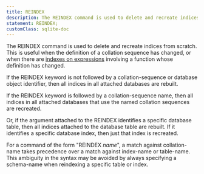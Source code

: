```yaml
---
title: REINDEX
description: The REINDEX command is used to delete and recreate indices from scratch.
statement: REINDEX;
customClass: sqlite-doc
---
```


<!-- do-not-touch-svg-import: 'reindex.svg' -->

The REINDEX command is used to delete and recreate indices from scratch.
This is useful when the definition of a collation sequence has changed,
or when there are
<a href="https://www.sqlite.org/expridx.html" target="_blank">indexes on
expressions</a> involving a function whose definition has changed.

If the REINDEX keyword is not followed by a collation-sequence or
database object identifier, then all indices in all attached databases
are rebuilt.

If the REINDEX keyword is followed by a collation-sequence name, then
all indices in all attached databases that use the named collation
sequences are recreated.

Or, if the argument attached to the REINDEX identifies a specific
database table, then all indices attached to the database table are
rebuilt. If it identifies a specific database index, then just that
index is recreated.

For a command of the form "REINDEX *name*", a match against
<span class="yyterm">collation-name</span> takes precedence over a match
against <span class="yyterm">index-name</span> or
<span class="yyterm">table-name</span>. This ambiguity in the syntax may
be avoided by always specifying a
<span class="yyterm">schema-name</span> when reindexing a specific table
or index.
